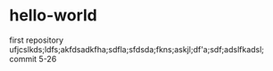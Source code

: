 # hello-world
first repository
ufjcslkds;ldfs;akfdsadkfha;sdfla;sfdsda;fkns;askjl;df'a;sdf;adslfkadsl;
commit 5-26
